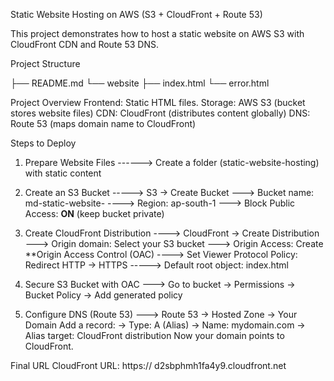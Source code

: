   Static Website Hosting on AWS (S3 + CloudFront + Route 53)


This project demonstrates how to host a static website on AWS S3 with CloudFront CDN and Route 53 DNS.


Project Structure

├── README.md
└── website
  ├── index.html
  └── error.html


Project Overview
       Frontend: Static HTML files.
       Storage: AWS S3 (bucket stores website files)
       CDN: CloudFront (distributes content globally)
       DNS: Route 53 (maps domain name to CloudFront)

  Steps to Deploy  

1. Prepare Website Files  ------> Create a folder (static-website-hosting) with static content

2. Create an S3 Bucket  -----> S3 → Create Bucket ---> Bucket name: md-static-website- ----> Region: ap-south-1 ---> Block Public Access: **ON** (keep bucket private)

3. Create CloudFront Distribution ----> CloudFront → Create Distribution ---> Origin domain: Select your S3 bucket ---> Origin Access: Create **Origin Access Control (OAC) ---->                                                   Set Viewer Protocol Policy: Redirect HTTP → HTTPS -----> Default root object: index.html

4. Secure S3 Bucket with OAC ---> Go to bucket → Permissions → Bucket Policy → Add generated policy

5. Configure DNS (Route 53) ---> Route 53 → Hosted Zone → Your Domain Add a record:
                                                           → Type: A (Alias)
                                                           → Name: mydomain.com
                                                           → Alias target: CloudFront distribution
                                       Now your domain points to CloudFront.


Final URL
                          CloudFront URL: https:// d2sbphmh1fa4y9.cloudfront.net

   
